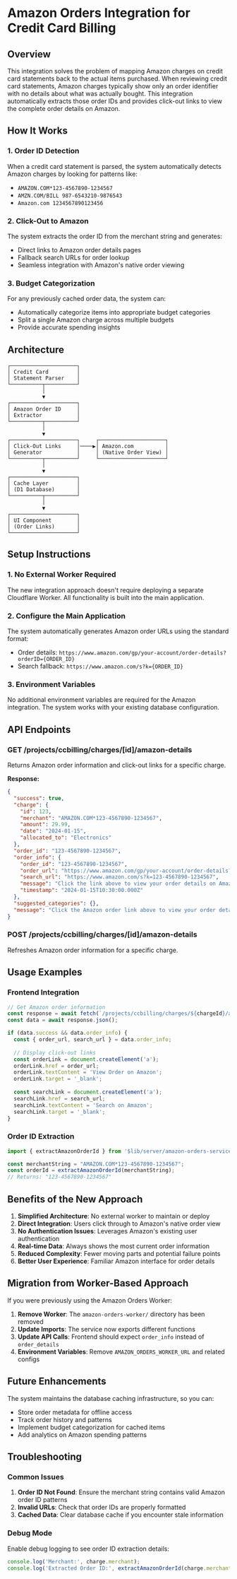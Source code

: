 # Amazon Orders Integration for Credit Card Billing

## Overview

This integration solves the problem of mapping Amazon charges on credit card statements back to the actual items purchased. When reviewing credit card statements, Amazon charges typically show only an order identifier with no details about what was actually bought. This integration automatically extracts those order IDs and provides click-out links to view the complete order details on Amazon.

## How It Works

### 1. Order ID Detection

When a credit card statement is parsed, the system automatically detects Amazon charges by looking for patterns like:

- `AMAZON.COM*123-4567890-1234567`
- `AMZN.COM/BILL 987-6543210-9876543`
- `Amazon.com 1234567890123456`

### 2. Click-Out to Amazon

The system extracts the order ID from the merchant string and generates:

- Direct links to Amazon order details pages
- Fallback search URLs for order lookup
- Seamless integration with Amazon's native order viewing

### 3. Budget Categorization

For any previously cached order data, the system can:

- Automatically categorize items into appropriate budget categories
- Split a single Amazon charge across multiple budgets
- Provide accurate spending insights

## Architecture

```
┌─────────────────────┐
│ Credit Card         │
│ Statement Parser    │
└──────────┬──────────┘
           │
           ▼
┌─────────────────────┐
│ Amazon Order ID     │
│ Extractor           │
└──────────┬──────────┘
           │
           ▼
┌─────────────────────┐     ┌─────────────────────┐
│ Click-Out Links     │────▶│ Amazon.com          │
│ Generator           │     │ (Native Order View) │
└──────────┬──────────┘     └─────────────────────┘
           │
           ▼
┌─────────────────────┐
│ Cache Layer         │
│ (D1 Database)       │
└──────────┬──────────┘
           │
           ▼
┌─────────────────────┐
│ UI Component        │
│ (Order Links)       │
└─────────────────────┘
```

## Setup Instructions

### 1. No External Worker Required

The new integration approach doesn't require deploying a separate Cloudflare Worker. All functionality is built into the main application.

### 2. Configure the Main Application

The system automatically generates Amazon order URLs using the standard format:
- Order details: `https://www.amazon.com/gp/your-account/order-details?orderID={ORDER_ID}`
- Search fallback: `https://www.amazon.com/s?k={ORDER_ID}`

### 3. Environment Variables

No additional environment variables are required for the Amazon integration. The system works with your existing database configuration.

## API Endpoints

### GET /projects/ccbilling/charges/[id]/amazon-details

Returns Amazon order information and click-out links for a specific charge.

**Response:**
```json
{
  "success": true,
  "charge": {
    "id": 123,
    "merchant": "AMAZON.COM*123-4567890-1234567",
    "amount": 29.99,
    "date": "2024-01-15",
    "allocated_to": "Electronics"
  },
  "order_id": "123-4567890-1234567",
  "order_info": {
    "order_id": "123-4567890-1234567",
    "order_url": "https://www.amazon.com/gp/your-account/order-details?orderID=123-4567890-1234567",
    "search_url": "https://www.amazon.com/s?k=123-4567890-1234567",
    "message": "Click the link above to view your order details on Amazon",
    "timestamp": "2024-01-15T10:30:00.000Z"
  },
  "suggested_categories": {},
  "message": "Click the Amazon order link above to view your order details on Amazon"
}
```

### POST /projects/ccbilling/charges/[id]/amazon-details

Refreshes Amazon order information for a specific charge.

## Usage Examples

### Frontend Integration

```javascript
// Get Amazon order information
const response = await fetch(`/projects/ccbilling/charges/${chargeId}/amazon-details`);
const data = await response.json();

if (data.success && data.order_info) {
  const { order_url, search_url } = data.order_info;
  
  // Display click-out links
  const orderLink = document.createElement('a');
  orderLink.href = order_url;
  orderLink.textContent = 'View Order on Amazon';
  orderLink.target = '_blank';
  
  const searchLink = document.createElement('a');
  searchLink.href = search_url;
  searchLink.textContent = 'Search on Amazon';
  searchLink.target = '_blank';
}
```

### Order ID Extraction

```javascript
import { extractAmazonOrderId } from '$lib/server/amazon-orders-service.js';

const merchantString = "AMAZON.COM*123-4567890-1234567";
const orderId = extractAmazonOrderId(merchantString);
// Returns: "123-4567890-1234567"
```

## Benefits of the New Approach

1. **Simplified Architecture**: No external worker to maintain or deploy
2. **Direct Integration**: Users click through to Amazon's native order view
3. **No Authentication Issues**: Leverages Amazon's existing user authentication
4. **Real-time Data**: Always shows the most current order information
5. **Reduced Complexity**: Fewer moving parts and potential failure points
6. **Better User Experience**: Familiar Amazon interface for order details

## Migration from Worker-Based Approach

If you were previously using the Amazon Orders Worker:

1. **Remove Worker**: The `amazon-orders-worker/` directory has been removed
2. **Update Imports**: The service now exports different functions
3. **Update API Calls**: Frontend should expect `order_info` instead of `order_details`
4. **Environment Variables**: Remove `AMAZON_ORDERS_WORKER_URL` and related configs

## Future Enhancements

The system maintains the database caching infrastructure, so you can:

- Store order metadata for offline access
- Track order history and patterns
- Implement budget categorization for cached items
- Add analytics on Amazon spending patterns

## Troubleshooting

### Common Issues

1. **Order ID Not Found**: Ensure the merchant string contains valid Amazon order ID patterns
2. **Invalid URLs**: Check that order IDs are properly formatted
3. **Cached Data**: Clear database cache if you encounter stale information

### Debug Mode

Enable debug logging to see order ID extraction details:

```javascript
console.log('Merchant:', charge.merchant);
console.log('Extracted Order ID:', extractAmazonOrderId(charge.merchant));
```
